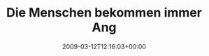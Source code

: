 ---
retweeted: false
source: <a href="http://twitter.com" rel="nofollow">Twitter Web Client</a>
entities:
  hashtags: []
  symbols: []
  user_mentions: []
  urls: []
display_text_range:
- '0'
- '125'
favorite_count: '0'
id_str: '1315678950'
truncated: false
retweet_count: '0'
id: '1315678950'
created_at: Thu Mar 12 12:16:03 +0000 2009
favorited: false
full_text: Die Menschen bekommen immer Angst, wenn ich hinter ihnen im Auto Hardcore
  höre. Grade hat mich wieder einer vorbeigelassen...
lang: de
tags:
- pesos:twitter
date: '2009-03-12T12:16:03+00:00'
src: https://twitter.com/bascht/status/1315678950
original_url: https://twitter.com/bascht/status/1315678950
type: twitter_tweet
text: Die Menschen bekommen immer Angst, wenn ich hinter ihnen im Auto Hardcore höre.
  Grade hat mich wieder einer vorbeigelassen...
title: Die Menschen bekommen immer Ang

---